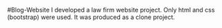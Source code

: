 #Blog-Website
I developed a law firm website project. Only html and css (bootstrap) were used. It was produced as a clone project.
